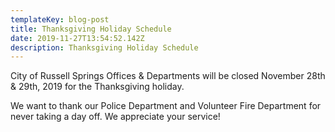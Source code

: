 ```yaml
---
templateKey: blog-post
title: Thanksgiving Holiday Schedule
date: 2019-11-27T13:54:52.142Z
description: Thanksgiving Holiday Schedule
---
```

City of Russell Springs Offices & Departments will be closed November 28th & 29th, 2019 for the Thanksgiving holiday.

We want to thank our Police Department and Volunteer Fire Department for never taking a day off. We appreciate your service!
